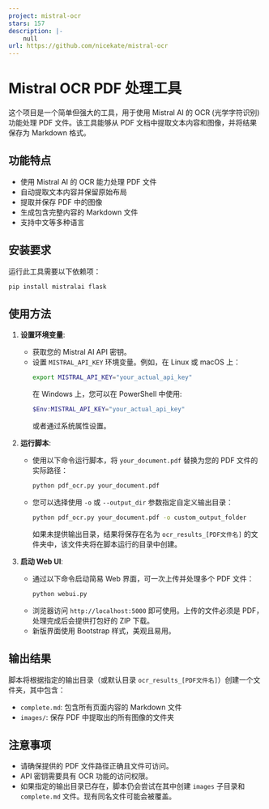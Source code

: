 ```yaml
---
project: mistral-ocr
stars: 157
description: |-
    null
url: https://github.com/nicekate/mistral-ocr
---
```


# Mistral OCR PDF 处理工具

这个项目是一个简单但强大的工具，用于使用 Mistral AI 的 OCR (光学字符识别) 功能处理 PDF 文件。该工具能够从 PDF 文档中提取文本内容和图像，并将结果保存为 Markdown 格式。

## 功能特点

- 使用 Mistral AI 的 OCR 能力处理 PDF 文件
- 自动提取文本内容并保留原始布局
- 提取并保存 PDF 中的图像
- 生成包含完整内容的 Markdown 文件
- 支持中文等多种语言

## 安装要求

运行此工具需要以下依赖项：

```bash
pip install mistralai flask
```

## 使用方法

1.  **设置环境变量**:
    *   获取您的 Mistral AI API 密钥。
    *   设置 `MISTRAL_API_KEY` 环境变量。例如，在 Linux 或 macOS 上：
        ```bash
        export MISTRAL_API_KEY="your_actual_api_key"
        ```
        在 Windows 上，您可以在 PowerShell 中使用:
        ```powershell
        $Env:MISTRAL_API_KEY="your_actual_api_key"
        ```
        或者通过系统属性设置。

2.  **运行脚本**:
    *   使用以下命令运行脚本，将 `your_document.pdf` 替换为您的 PDF 文件的实际路径：
        ```bash
        python pdf_ocr.py your_document.pdf
        ```
    *   您可以选择使用 `-o` 或 `--output_dir` 参数指定自定义输出目录：
        ```bash
        python pdf_ocr.py your_document.pdf -o custom_output_folder
        ```
        如果未提供输出目录，结果将保存在名为 `ocr_results_[PDF文件名]` 的文件夹中，该文件夹将在脚本运行的目录中创建。

3.  **启动 Web UI**:
    * 通过以下命令启动简易 Web 界面，可一次上传并处理多个 PDF 文件：
        ```bash
        python webui.py
        ```
    * 浏览器访问 `http://localhost:5000` 即可使用。上传的文件必须是 PDF，处理完成后会提供打包好的 ZIP 下载。
    * 新版界面使用 Bootstrap 样式，美观且易用。

## 输出结果

脚本将根据指定的输出目录（或默认目录 `ocr_results_[PDF文件名]`）创建一个文件夹，其中包含：

- `complete.md`: 包含所有页面内容的 Markdown 文件
- `images/`: 保存 PDF 中提取出的所有图像的文件夹


## 注意事项

- 请确保提供的 PDF 文件路径正确且文件可访问。
- API 密钥需要具有 OCR 功能的访问权限。
- 如果指定的输出目录已存在，脚本仍会尝试在其中创建 `images` 子目录和 `complete.md` 文件。现有同名文件可能会被覆盖。



